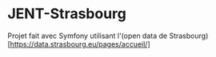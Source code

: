 # JENT-Strasbourg
Projet fait avec Symfony utilisant l'(open data de Strasbourg)[https://data.strasbourg.eu/pages/accueil/]
